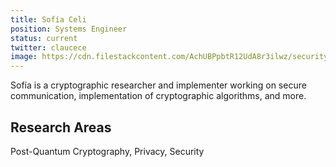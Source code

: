 ```yaml
---
title: Sofía Celi
position: Systems Engineer
status: current
twitter: claucece
image: https://cdn.filestackcontent.com/AchUBPpbtR12UdA8r3ilwz/security=policy:eyJleHBpcnkiOjIyMzEyNTc0MzcsImNhbGwiOlsicmVhZCIsImNvbnZlcnQiXSwiaGFuZGxlIjoid09FdnUxUnVTck93RHN5RE50QVQifQ==,signature:f4af3a85df6335fbdb9b712fc4018ed0d36569c633a3b16e91ee1bb9094e91be/cache=expiry:max/resize=w:600,h:600,fit:crop,align:faces/rotate=d:exif/wOEvu1RuSrOwDsyDNtAT
---
```

Sofía is a cryptographic researcher and implementer working on secure communication, implementation of cryptographic algorithms, and more.

## Research Areas
Post-Quantum Cryptography, Privacy, Security


